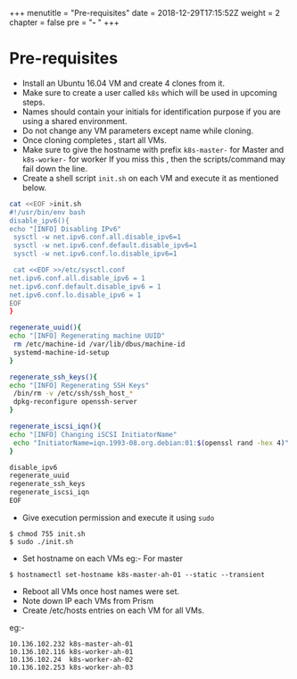 +++
menutitle = "Pre-requisites"
date = 2018-12-29T17:15:52Z
weight = 2
chapter = false
pre = "<b>- </b>"
+++

# Pre-requisites

- Install an Ubuntu 16.04 VM and create 4 clones from it.
- Make sure to create a user called `k8s` which will be used in upcoming steps.
- Names should contain your initials for identification purpose if you are using a shared environment.
- Do not change any VM parameters except name while cloning.
- Once cloning completes , start all VMs.
- Make sure to give the hostname with prefix `k8s-master-` for Master and `k8s-worker-` for worker
  If you miss this , then the scripts/command may fail down the line.
- Create a shell script `init.sh` on each VM and execute it as mentioned below.

```bash
cat <<EOF >init.sh
#!/usr/bin/env bash
disable_ipv6(){
echo "[INFO] Disabling IPv6"
 sysctl -w net.ipv6.conf.all.disable_ipv6=1
 sysctl -w net.ipv6.conf.default.disable_ipv6=1
 sysctl -w net.ipv6.conf.lo.disable_ipv6=1

 cat <<EOF >>/etc/sysctl.conf
net.ipv6.conf.all.disable_ipv6 = 1
net.ipv6.conf.default.disable_ipv6 = 1
net.ipv6.conf.lo.disable_ipv6 = 1
EOF
}

regenerate_uuid(){
echo "[INFO] Regenerating machine UUID"
 rm /etc/machine-id /var/lib/dbus/machine-id
 systemd-machine-id-setup
}

regenerate_ssh_keys(){
echo "[INFO] Regenerating SSH Keys"
 /bin/rm -v /etc/ssh/ssh_host_*
 dpkg-reconfigure openssh-server
}

regenerate_iscsi_iqn(){
echo "[INFO] Changing iSCSI InitiatorName"
 echo "InitiatorName=iqn.1993-08.org.debian:01:$(openssl rand -hex 4)" >/etc/iscsi/initiatorname.iscsi
}

disable_ipv6
regenerate_uuid
regenerate_ssh_keys
regenerate_iscsi_iqn
EOF
```
- Give execution permission and execute it using `sudo`

```shell
$ chmod 755 init.sh
$ sudo ./init.sh
```
- Set hostname on each VMs
  eg:- For master

```shell
$ hostnamectl set-hostname k8s-master-ah-01 --static --transient
```
- Reboot all VMs once host names were set.
- Note down IP each VMs from Prism
- Create /etc/hosts entries on each VM for all VMs.

eg:-
```
10.136.102.232 k8s-master-ah-01
10.136.102.116 k8s-worker-ah-01
10.136.102.24  k8s-worker-ah-02
10.136.102.253 k8s-worker-ah-03
```
